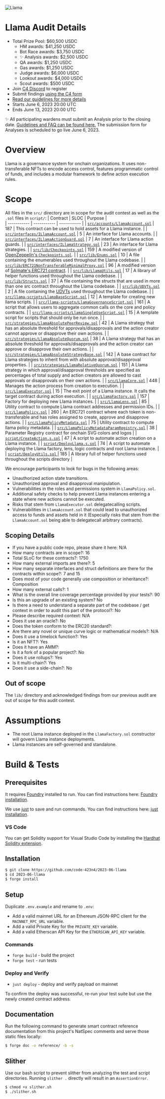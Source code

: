 ![Llama](https://llama.xyz/images/llama-banner.png)

# Llama Audit Details

- Total Prize Pool: $60,500 USDC
  - HM awards: $41,250 USDC
  - Bot Race awards: $3,750 USDC
  - ✨ Analysis awards: $2,500 USDC
  - QA awards: $1,250 USDC
  - Gas awards: $1,250 USDC
  - Judge awards: $6,000 USDC
  - Lookout awards: $4,000 USDC
  - Scout awards: $500 USDC
- Join [C4 Discord](https://discord.gg/code4rena) to register
- Submit findings [using the C4 form](https://code4rena.com/contests/2023-05-llama/submit)
- [Read our guidelines for more details](https://docs.code4rena.com/roles/wardens)
- Starts June 6, 2023 20:00 UTC
- Ends June 13, 2023 20:00 UTC

✨ All participating wardens must submit an Analysis prior to the closing date. [Guidelines and FAQ can be found here.](https://code4rena.notion.site/Analyses-Guidelines-and-FAQ-2808a71e08e44c81a985527194f5f118) The submission form for Analyses is scheduled to go live June 6, 2023.

# Overview

Llama is a governance system for onchain organizations. It uses non-transferable NFTs to encode access control, features programmatic control of funds, and includes a modular framework to define action execution rules.

# Scope

All files in the `src/` directory are in scope for the audit contest as well as the `.sol` files in `script/`:
| Contract | SLOC | Purpose |  
| ----------- | ----------- | ----------- |
| [`src/accounts/LlamaAccount.sol`](https://github.com/code-423n4/2023-06-llama/blob/main/src/accounts/LlamaAccount.sol) | 187 | This contract can be used to hold assets for a Llama instance. |
| [`src/interfaces/ILlamaAccount.sol`](https://github.com/code-423n4/2023-06-llama/blob/main/src/interfaces/ILlamaAccount.sol) | 5 | An interface for Llama accounts. |
| [`src/interfaces/ILlamaActionGuard.sol`](interfaces/ILlamaActionGuard.sol) | 7 | An interface for Llama action guards. |
| [`src/interfaces/ILlamaStrategy.sol`](https://github.com/code-423n4/2023-06-llama/blob/main/src/interfaces/ILlamaActionGuard.sol) | 23 | An interface for Llama strategies. |
| [`src/lib/Checkpoints.sol`](https://github.com/code-423n4/2023-06-llama/blob/main/src/lib/Checkpoints.sol) | 159 | A modified version of [OpenZeppelin's `Checkpoints.sol`](https://github.com/OpenZeppelin/openzeppelin-contracts/blob/d00acef4059807535af0bd0dd0ddf619747a044b/contracts/utils/Checkpoints.sol). |
| [`src/lib/Enums.sol`](https://github.com/code-423n4/2023-06-llama/blob/main/src/lib/Enums.sol) | 10 | A file containing the enumerables used throughout the Llama codebase. |
| [`src/lib/ERC721NonTransferableMinimalProxy.sol`](https://github.com/code-423n4/2023-06-llama/blob/main/src/lib/ERC721NonTransferableMinimalProxy.sol) | 96 | A modified version of [Solmate's ERC721 contract](https://github.com/transmissions11/solmate/blob/34d20fc027fe8d50da71428687024a29dc01748b/src/tokens/ERC721.sol). |
| [`src/lib/LlamaUtils.sol`](https://github.com/code-423n4/2023-06-llama/blob/main/src/lib/LlamaUtils.sol) | 17 | A library of helper functions used throughout the Llama codebase. |
| [`src/lib/Structs.sol`](https://github.com/code-423n4/2023-06-llama/blob/main/src/lib/Structs.sol) | 37 | A file containing the structs that are used in more than one src contract throughout the Llama codebase. |
| [`src/lib/UDVTs.sol`](https://github.com/code-423n4/2023-06-llama/blob/main/src/lib/UDVTs.sol) | 2 | A file containing the [UDVTs](https://docs.soliditylang.org/en/v0.8.10/types.html#user-defined-value-types) used throughout the Llama codebase. |
| [`src/llama-scripts/LlamaBaseScript.sol`](https://github.com/code-423n4/2023-06-llama/blob/main/src/llama-scripts/LlamaBaseScript.sol) | 12 | A template for creating new llama scripts. |
| [`src/llama-scripts/LlamaGovernanceScript.sol`](https://github.com/code-423n4/2023-06-llama/blob/main/src/llama-scripts/LlamaGovernanceScript.sol) | 161 | A script that allows users to aggregate common calls on the core and policy contracts. |
| [`src/llama-scripts/LlamaSingleUseScript.sol`](https://github.com/code-423n4/2023-06-llama/blob/main/src/llama-scripts/LlamaSingleUseScript.sol) | 15 | A template script for scripts that should only be run once. |
| [`src/strategies/LlamaAbsolutePeerReview.sol`](https://github.com/code-423n4/2023-06-llama/blob/main/src/strategies/LlamaAbsolutePeerReview.sol) | 42 | A Llama strategy that has an absolute threshold for approvals/disapprovals and the action creator cannot approve or disapprove their own actions. |
| [`src/strategies/LlamaAbsoluteQuorum.sol`](https://github.com/code-423n4/2023-06-llama/blob/main/src/strategies/LlamaAbsoluteQuorum.sol) | 38 | A Llama strategy that has an absolute threshold for approvals/disapprovals and the action creator can approve or disapprove their own actions. |
| [`src/strategies/LlamaAbsoluteStrategyBase.sol`](https://github.com/code-423n4/2023-06-llama/blob/main/src/strategies/LlamaAbsoluteStrategyBase.sol) | 142 | A base contract for Llama strategies to inherit from with absolute approval/disapproval properties. |
| [`src/strategies/LlamaRelativeQuorum.sol`](https://github.com/code-423n4/2023-06-llama/blob/main/src/strategies/LlamaRelativeQuorum.sol) | 151 | A Llama strategy in which approval/disapproval thresholds are specified as percentages of total supply and action creators are allowed to cast approvals or disapprovals on their own actions. |
| [`src/LlamaCore.sol`](https://github.com/code-423n4/2023-06-llama/blob/main/src/LlamaCore.sol) | 448 | Manages the action process from creation to execution. |
| [`src/LlamaExecutor.sol`](https://github.com/code-423n4/2023-06-llama/blob/main/src/LlamaExecutor.sol) | 15 | The exit point of a Llama instance. It calls the target contract during action execution. |
| [`src/LlamaFactory.sol`](https://github.com/code-423n4/2023-06-llama/blob/main/src/LlamaFactory.sol) | 157 | Factory for deploying new Llama instances. |
| [`src/LlamaLens.sol`](https://github.com/code-423n4/2023-06-llama/blob/main/src/LlamaLens.sol) | 85 | Utility contract to compute Llama contract addresses and permission IDs. |
| [`src/LlamaPolicy.sol`](https://github.com/code-423n4/2023-06-llama/blob/main/src/LlamaPolicy.sol) | 260 | An ERC721 contract where each token is non-transferable and has roles assigned to create, approve and disapprove actions. |
| [`src/LlamaPolicyMetadata.sol`](https://github.com/code-423n4/2023-06-llama/blob/main/src/LlamaPolicyMetadata.sol) | 75 | Utility contract to compute llama policy metadata. |
| [`src/LlamaPolicyMetadataParamRegistry.sol`](https://github.com/code-423n4/2023-06-llama/blob/main/src/LlamaPolicyMetadataParamRegistry.sol) | 38 | Parameter Registry contract for onchain SVG colors and logos |
| [`script/CreateAction.s.sol`](https://github.com/code-423n4/2023-06-llama/blob/main/script/CreateAction.s.sol) | 47 | A script to automate action creation on a Llama instance. |
| [`script/DeployLlama.s.sol`](https://github.com/code-423n4/2023-06-llama/blob/main/script/DeployLlama.s.sol) | 74 | A script to automate deploying the Llama factory, lens, logic contracts and root Llama instance. |
| [`script/DeployUtils.sol` ](https://github.com/code-423n4/2023-06-llama/blob/main/script/DeployUtils.sol) | 185 | A library full of helper functions used throughout the scripts directory |

We encourage participants to look for bugs in the following areas:

- Unauthorized action state transitions.
- Unauthorized approval and disapproval manipulation.
- Vulnerabilities in the roles and permissions system in `LlamaPolicy.sol`.
- Additional safety checks to help prevent Llama instances entering a state where new actions cannot be executed.
- Risks that stem from `LlamaExecutor.sol` delegatecalling scripts.
- Vulnerabilities in `LlamaAccount.sol` that could lead to unauthorized access to funds and assets held in it (Especially risks that stem from the `LlamaAccount.sol` being able to delegatecall arbitrary contracts).

## Scoping Details

- If you have a public code repo, please share it here: N/A
- How many contracts are in scope?: 16
- Total SLoC for these contracts?: 1750
- How many external imports are there?: 5
- How many separate interfaces and struct definitions are there for the contracts within scope?: 7 and 15
- Does most of your code generally use composition or inheritance?: Composition
- How many external calls?: 1
- What is the overall line coverage percentage provided by your tests?: 90
- Is this an upgrade of an existing system? No
- Is there a need to understand a separate part of the codebase / get context in order to audit this part of the protocol?: No
- Please describe required context: N/A
- Does it use an oracle?: No
- Does the token conform to the ERC20 standard?:
- Are there any novel or unique curve logic or mathematical models?: N/A
- Does it use a timelock function?: Yes
- Is it an NFT?: Yes
- Does it have an AMM?:
- Is it a fork of a popular project?: No
- Does it use rollups?: Yes
- Is it multi-chain?: Yes
- Does it use a side-chain?: No

## Out of scope

The `lib/` directory and acknowledged findings from our previous audit are out of scope for this audit contest.

# Assumptions

- The root Llama instance deployed in the `LlamaFactory.sol` constructor will govern Llama instance deployments.
- Llama instances are self-governed and standalone.

# Build & Tests

## Prerequisites

It requires [Foundry](https://github.com/foundry-rs/foundry) installed to run. You can find instructions here: [Foundry installation](https://book.getfoundry.sh/getting-started/installation).

We use [just](https://github.com/casey/just) to save and run commands. You can find instructions here: [just installation](https://github.com/casey/just#packages).

### VS Code

You can get Solidity support for Visual Studio Code by installing the [Hardhat Solidity extension](https://github.com/NomicFoundation/hardhat-vscode).

## Installation

```sh
$ git clone https://github.com/code-423n4/2023-06-llama
$ cd 2023-06-llama
$ forge install
```

## Setup

Duplicate `.env.example` and rename to `.env`:

- Add a valid mainnet URL for an Ethereum JSON-RPC client for the `MAINNET_RPC_URL` variable.
- Add a valid Private Key for the `PRIVATE_KEY` variable.
- Add a valid Etherscan API Key for the `ETHERSCAN_API_KEY` variable.

### Commands

- `forge build` - build the project
- `forge test` - run tests

### Deploy and Verify

- `just deploy` - deploy and verify payload on mainnet

To confirm the deploy was successful, re-run your test suite but use the newly created contract address.

## Documentation

Run the following command to generate smart contract reference documentation from this project's NatSpec comments and serve those static files locally:

```sh
$ forge doc -o reference/ -b -s
```

## Slither

Use our bash script to prevent slither from analyzing the test and script directories. Running `slither .` directly will result in an `AssertionError`.

```sh
$ chmod +x slither.sh
$ ./slither.sh
```
